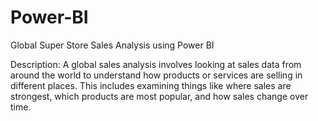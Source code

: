 # Power-BI
Global Super Store Sales Analysis using Power BI

Description: A global sales analysis involves looking at sales data from around the world to understand how products or services are selling in different places. This includes examining things like where sales are strongest, which products are most popular, and how sales change over time.

